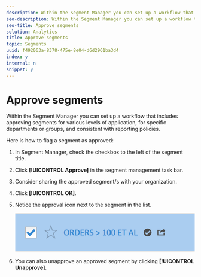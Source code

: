 ```yaml
---
description: Within the Segment Manager you can set up a workflow that includes approving segments for various levels of application, for specific departments or groups, and consistent with reporting policies.
seo-description: Within the Segment Manager you can set up a workflow that includes approving segments for various levels of application, for specific departments or groups, and consistent with reporting policies.
seo-title: Approve segments
solution: Analytics
title: Approve segments
topic: Segments
uuid: f492063a-8378-475e-8e04-d6d2961ba3d4
index: y
internal: n
snippet: y
---
```


# Approve segments

Within the Segment Manager you can set up a workflow that includes approving segments for various levels of application, for specific departments or groups, and consistent with reporting policies.

Here is how to flag a segment as approved:

1. In Segment Manager, check the checkbox to the left of the segment title. 
1. Click **[!UICONTROL Approve]** in the segment management task bar. 
1. Consider sharing the approved segment/s with your organization. 
1. Click **[!UICONTROL OK]**. 
1. Notice the approval icon next to the segment in the list.

   ![](assets/seg_approved.png)

1. You can also unapprove an approved segment by clicking **[!UICONTROL Unapprove]**.

